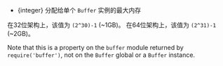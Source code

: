 <!-- YAML
added: v3.0.0
-->

* {integer} 分配给单个 `Buffer` 实例的最大内存

在32位架构上，该值为 `(2^30)-1` (~1GB)。
在64位架构上，该值为 `(2^31)-1` (~2GB)。

Note that this is a property on the `buffer` module returned by
`require('buffer')`, not on the `Buffer` global or a `Buffer` instance.

